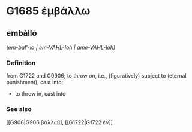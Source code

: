 # G1685 ἐμβάλλω

## embállō

_(em-bal'-lo | em-VAHL-loh | ame-VAHL-loh)_

### Definition

from G1722 and G0906; to throw on, i.e., (figuratively) subject to (eternal punishment); cast into; 

- to throw in, cast into

### See also

[[G906|G906 βάλλω]], [[G1722|G1722 ἐν]]

